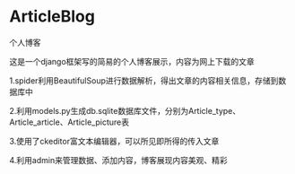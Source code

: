# ArticleBlog
个人博客

这是一个django框架写的简易的个人博客展示，内容为网上下载的文章

1.spider利用BeautifulSoup进行数据解析，得出文章的内容相关信息，存储到数据库中

2.利用models.py生成db.sqlite数据库文件，分别为Article_type、Article_article、Article_picture表

3.使用了ckeditor富文本编辑器，可以所见即所得的传入文章

4.利用admin来管理数据、添加内容，博客展现内容美观、精彩

